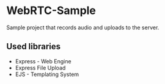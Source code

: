 # WebRTC-Sample
Sample project that records audio and uploads to the server.


## Used libraries
- Express - Web Engine
- Express File Upload
- EJS - Templating System
